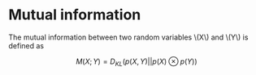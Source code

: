 # Mutual information

The mutual information between two random variables \\(X\\) and \\(Y\\) is defined as

$$M(X;Y) = D_{KL}(p(X, Y)|| p(X) \otimes p(Y))$$
